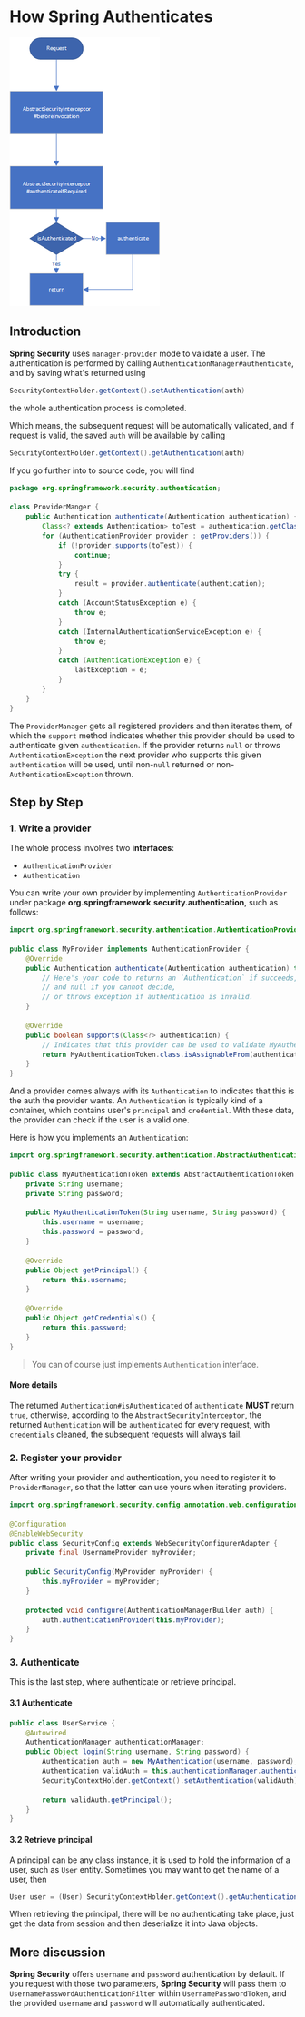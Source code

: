# How Spring Authenticates

![image-20200721154059038](./images/How-Spring-Authenticates/image-20200721154059038.png)

## Introduction

**Spring Security** uses `manager-provider` mode to validate a user. The authentication is performed by calling `AuthenticationManager#authenticate`, and by saving what's returned using

```java
SecurityContextHolder.getContext().setAuthentication(auth)
```

the whole authentication process is completed.

Which means, the subsequent request will be automatically validated, and if request is valid, the saved `auth` will be available by calling

```java
SecurityContextHolder.getContext().getAuthentication(auth)
```

If you go further into to source code, you will find

```java
package org.springframework.security.authentication;

class ProviderManger {
    public Authentication authenticate(Authentication authentication) {
        Class<? extends Authentication> toTest = authentication.getClass();
        for (AuthenticationProvider provider : getProviders()) {
            if (!provider.supports(toTest)) {
                continue;
            }
            try {
                result = provider.authenticate(authentication);
            }
            catch (AccountStatusException e) {
                throw e;
            }
            catch (InternalAuthenticationServiceException e) {
                throw e;
            }
            catch (AuthenticationException e) {
                lastException = e;
            }
        }
    }
}
```

The `ProviderManager` gets all registered providers and then iterates them,
of which the `support` method indicates whether this provider should be used to authenticate given `authentication`.
If the provider returns `null` or throws `AuthenticationException` the next provider who supports this given `authentication` will be used, until non-`null` returned or non-`AuthenticationException` thrown.

## Step by Step

### 1. Write a provider

The whole process involves two **interfaces**:

- `AuthenticationProvider`
- `Authentication`

You can write your own provider by implementing `AuthenticationProvider` under package **org.springframework.security.authentication**,
such as follows:

```java
import org.springframework.security.authentication.AuthenticationProvider;

public class MyProvider implements AuthenticationProvider {
    @Override
    public Authentication authenticate(Authentication authentication) throws AuthenticationException {
        // Here's your code to returns an `Authentication` if succeeds,
        // and null if you cannot decide,
        // or throws exception if authentication is invalid.
    }

    @Override
    public boolean supports(Class<?> authentication) {
        // Indicates that this provider can be used to validate MyAuthenticationToken
        return MyAuthenticationToken.class.isAssignableFrom(authentication);
    }
}
```

And a provider comes always with its `Authentication` to indicates that this is the auth the provider wants.
An `Authentication` is typically kind of a container, which contains user's `principal` and `credential`.
With these data, the provider can check if the user is a valid one.

Here is how you implements an `Authentication`:

```java
import org.springframework.security.authentication.AbstractAuthenticationToken;

public class MyAuthenticationToken extends AbstractAuthenticationToken {
    private String username;
    private String password;

    public MyAuthenticationToken(String username, String password) {
        this.username = username;
        this.password = password;
    }

    @Override
    public Object getPrincipal() {
        return this.username;
    }

    @Override
    public Object getCredentials() {
        return this.password;
    }
}
```

> You can of course just implements `Authentication` interface.

#### More details

The returned `Authentication#isAuthenticated` of `authenticate` **MUST** return `true`,
otherwise, according to the `AbstractSecurityInterceptor`,
the returned `Authentication` will be `authenticate`d for every request,
with `credentials` cleaned, the subsequent requests will always fail.

### 2. Register your provider

After writing your provider and authentication, you need to register it to `ProviderManager`,
so that the latter can use yours when iterating providers.

```java
import org.springframework.security.config.annotation.web.configuration.WebSecurityConfigurerAdapter;

@Configuration
@EnableWebSecurity
public class SecurityConfig extends WebSecurityConfigurerAdapter {
    private final UsernameProvider myProvider;

    public SecurityConfig(MyProvider myProvider) {
        this.myProvider = myProvider;
    }

    protected void configure(AuthenticationManagerBuilder auth) {
        auth.authenticationProvider(this.myProvider);
    }
}
```

### 3. Authenticate

This is the last step, where authenticate or retrieve principal.

#### 3.1 Authenticate

```java
public class UserService {
    @Autowired
    AuthenticationManager authenticationManager;
    public Object login(String username, String password) {
        Authentication auth = new MyAuthentication(username, password);
        Authentication validAuth = this.authenticationManager.authenticate(auth);
        SecurityContextHolder.getContext().setAuthentication(validAuth);

        return validAuth.getPrincipal();
    }
}
```

#### 3.2 Retrieve principal

A principal can be any class instance, it is used to hold the information of a user, such as `User` entity.
Sometimes you may want to get the name of a user, then

```java
User user = (User) SecurityContextHolder.getContext().getAuthentication().getPrincipal();
```

When retrieving the principal,
there will be no authenticating take place,
just get the data from session and then deserialize it into Java objects.

## More discussion

**Spring Security** offers `username` and `password` authentication by default.
If you request with those two parameters, **Spring Security** will pass them to `UsernamePasswordAuthenticationFilter` within `UsernamePasswordToken`, and the provided `username` and `password` will automatically authenticated.
